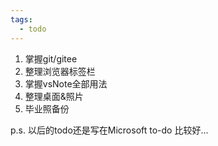 ```yaml
---
tags:
  - todo
---
```


1.  掌握git/gitee
2.  整理浏览器标签栏
3.  掌握vsNote全部用法
4.  整理桌面&照片
5.  毕业照备份

p.s.  以后的todo还是写在Microsoft to-do 比较好...

